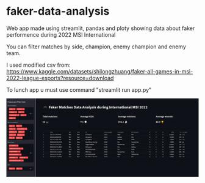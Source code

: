# faker-data-analysis
Web app made using streamlit, pandas and ploty showing data about faker performence during 2022 MSI International

You can filter matches by side, champion, enemy champion and enemy team.

I used modified csv from: https://www.kaggle.com/datasets/shilongzhuang/faker-all-games-in-msi-2022-league-esports?resource=download

To lunch app u must use command "streamlit run app.py"

![alt text](https://github.com/MAZVREK/faker-data-analysis/blob/main/showcase.png?raw=true)
